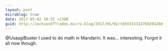 ```yaml
---
layout: post
microblog: true
date: 2017-05-02 20:55 +1300
guid: http://JacksonOfTrades.micro.blog/2017/05/02/t859315314760204288.html
---
```

@UsaagiBuster I used to do math in Mandarin. It was... interesting. Forgot it all now though.
